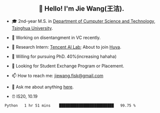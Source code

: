 <!-- ### Hi there 👋-->
<h2 align="center">👋 Hello! I'm Jie Wang(王洁).</h2>

<!--
**inconnu11/inconnu11** is a ✨ _special_ ✨ repository because its `README.md` (this file) appears on your GitHub profile.-->


- :mortar_board: 2nd-year M.S. in [Department of Cumputer Science and Technology](http://www.cs.tsinghua.edu.cn), [Tsinghua University](https://www.tsinghua.edu.cn).
- 🔭 Working on disentangment in VC recently.
- :briefcase: Research Intern: [Tencent AI Lab](https://ai.tencent.com/ailab/zh/index); About to join [Huya](https://www.huya.com).

- :battery: Willing for pursuing PhD. 40%(increasing hahaha)
- :satellite: Looking for Student Exchange Program or Placement.
- 📫 How to reach me: jiewang.fisk@gmail.com
- 💬 Ask me about anything [here](https://github.com/inconnu11/inconnu11/issues).

- :alarm_clock: IS20, 10.19



<!--START_SECTION:waka-->
```text
Python   1 hr 51 mins    █████████████████████████   99.75 % 
```
<!--END_SECTION:waka-->




